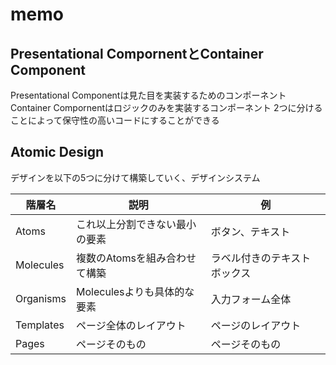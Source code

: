# memo

## Presentational CompornentとContainer Component
Presentational Componentは見た目を実装するためのコンポーネント
Container Compornentはロジックのみを実装するコンポーネント
2つに分けることによって保守性の高いコードにすることができる

## Atomic Design
デザインを以下の5つに分けて構築していく、デザインシステム

|階層名|説明|例|
|--|--|--|
|Atoms|これ以上分割できない最小の要素|ボタン、テキスト|
|Molecules|複数のAtomsを組み合わせて構築|ラベル付きのテキストボックス|
|Organisms|Moleculesよりも具体的な要素|入力フォーム全体|
|Templates|ページ全体のレイアウト|ページのレイアウト|
|Pages|ページそのもの|ページそのもの|
